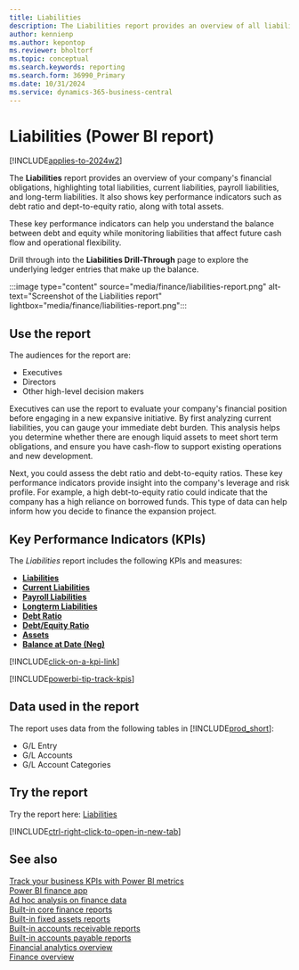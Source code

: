 ```yaml
---
title: Liabilities
description: The Liabilities report provides an overview of all liabilities broken down by current liabilities, payroll liabilities, and long-term liabilities. 
author: kennienp
ms.author: kepontop
ms.reviewer: bholtorf
ms.topic: conceptual
ms.search.keywords: reporting
ms.search.form: 36990_Primary
ms.date: 10/31/2024
ms.service: dynamics-365-business-central
---
```


# Liabilities (Power BI report)

[!INCLUDE[applies-to-2024w2](includes/applies-to-2024w2.md)]

The **Liabilities** report provides an overview of your company's financial obligations, highlighting total liabilities, current liabilities, payroll liabilities, and long-term liabilities. It also shows key performance indicators such as debt ratio and dept-to-equity ratio, along with total assets.

These key performance indicators can help you understand the balance between debt and equity while monitoring liabilities that affect future cash flow and operational flexibility.

Drill through into the **Liabilities Drill-Through** page to explore the underlying ledger entries that make up the balance.

:::image type="content" source="media/finance/liabilities-report.png" alt-text="Screenshot of the Liabilities report" lightbox="media/finance/liabilities-report.png":::

## Use the report

The audiences for the report are:

- Executives
- Directors
- Other high-level decision makers

Executives can use the report to evaluate your company's financial position before engaging in a new expansive initiative. By first analyzing current liabilities, you can gauge your immediate debt burden. This analysis helps you determine whether there are enough liquid assets to meet short term obligations, and ensure you have cash-flow to support existing operations and new development.

Next, you could assess the debt ratio and debt-to-equity ratios. These key performance indicators provide insight into the company's leverage and risk profile. For example, a high debt-to-equity ratio could indicate that the company has a high reliance on borrowed funds. This type of data can help inform how you decide to finance the expansion project.  

## Key Performance Indicators (KPIs)

The *Liabilities* report includes the following KPIs and measures: 

- [**Liabilities**](finance-powerbi-kpis.md#liabilities)
- [**Current Liabilities**](finance-powerbi-kpis.md#current-liabilities)
- [**Payroll Liabilities**](finance-powerbi-kpis.md#payroll-liabilities)
- [**Longterm Liabilities**](finance-powerbi-kpis.md#longterm-liabilities)
- [**Debt Ratio**](finance-powerbi-kpis.md#debt-ratio)
- [**Debt/Equity Ratio**](finance-powerbi-kpis.md#debtequity-ratio)
- [**Assets**](finance-powerbi-kpis.md#assets)
- [**Balance at Date (Neg)**](finance-powerbi-kpis.md#balance-at-date-neg)

[!INCLUDE[click-on-a-kpi-link](includes/click-on-a-kpi-link.md)] 

[!INCLUDE[powerbi-tip-track-kpis](includes/powerbi-tip-track-kpis.md)]

## Data used in the report

The report uses data from the following tables in [!INCLUDE[prod_short](includes/prod_short.md)]:

- G/L Entry
- G/L Accounts
- G/L Account Categories

## Try the report

Try the report here: [Liabilities](https://businesscentral.dynamics.com?page=36990)

[!INCLUDE[ctrl-right-click-to-open-in-new-tab](includes/ctrl-right-click-to-open-in-new-tab.md)]

## See also

[Track your business KPIs with Power BI metrics](track-kpis-with-power-bi-metrics.md)  
[Power BI finance app](finance-powerbi-app.md)  
[Ad hoc analysis on finance data](ad-hoc-analysis-finance.md)  
[Built-in core finance reports](finance-reports.md)  
[Built-in fixed assets reports](fa-reports.md)  
[Built-in accounts receivable reports](receivables-reports.md)  
[Built-in accounts payable reports](payables-reports.md)  
[Financial analytics overview](bi.md)  
[Finance overview](finance.md)